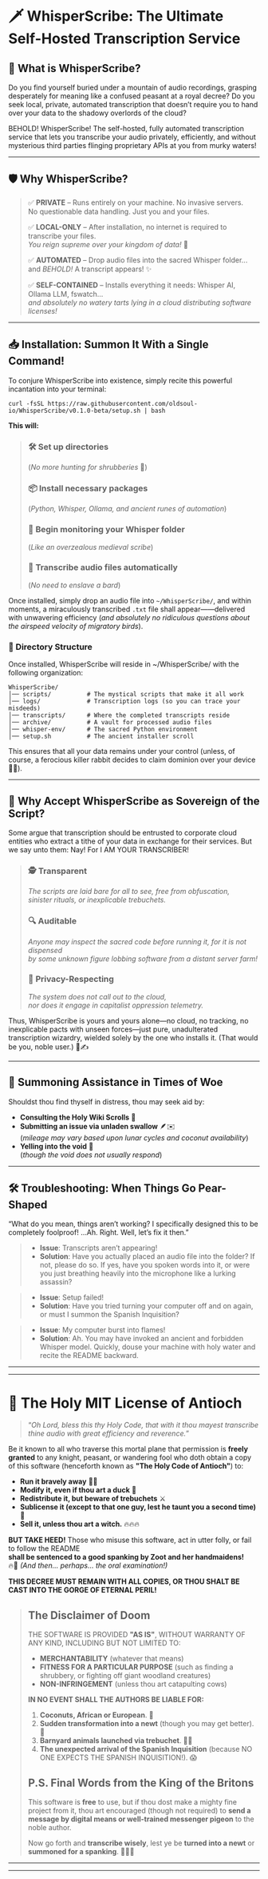 # 🗡️ WhisperScribe: The Ultimate Self-Hosted Transcription Service


## 📜 What is WhisperScribe?

Do you find yourself buried under a mountain of audio recordings, grasping desperately for meaning like a confused peasant at a royal decree? Do you seek local, private, automated transcription that doesn’t require you to hand over your data to the shadowy overlords of the cloud?

BEHOLD! WhisperScribe! The self-hosted, fully automated transcription service that lets you transcribe your audio privately, efficiently, and without mysterious third parties flinging proprietary APIs at you from murky waters!

---

## 🛡️ Why WhisperScribe?

> ✅ **PRIVATE** – Runs entirely on your machine. No invasive servers. </br>
> No questionable data handling. Just you and your files.
> 
> ✅ **LOCAL-ONLY** – After installation, no internet is required to transcribe your files. </br>
> _You reign supreme over your kingdom of data!_ 🏰
> 
> ✅ **AUTOMATED** – Drop audio files into the sacred Whisper folder... </br>
> and _BEHOLD!_ A transcript appears! ✨
> 
> ✅ **SELF-CONTAINED** – Installs everything it needs: Whisper AI, Ollama LLM, fswatch...</br>
> _and absolutely no watery tarts lying in a cloud distributing software licenses!_

---

## 📥 Installation: Summon It With a Single Command!

To conjure WhisperScribe into existence, simply recite this powerful incantation into your terminal:
```
curl -fsSL https://raw.githubusercontent.com/oldsoul-io/WhisperScribe/v0.1.0-beta/setup.sh | bash
```

**This will:** </br>
> ### 🛠 **Set up directories** </br>
> (_No more hunting for shrubberies_ 🌿)
>
> ### 📦 **Install necessary packages** </br>
> (_Python, Whisper, Ollama, and ancient runes of automation_)
> 
> ### 👀 **Begin monitoring your Whisper folder** </br>
> (_Like an overzealous medieval scribe_)
> 
> ### 📜 **Transcribe audio files automatically** </br>
> (_No need to enslave a bard_)
 
Once installed, simply drop an audio file into `~/WhisperScribe/`, and within moments, a miraculously transcribed `.txt` file shall appear——delivered with unwavering efficiency (_and absolutely no ridiculous questions about the airspeed velocity of migratory birds_).


### 📁 Directory Structure
Once installed, WhisperScribe will reside in ~/WhisperScribe/ with the following organization:
```
WhisperScribe/
│── scripts/          # The mystical scripts that make it all work
│── logs/             # Transcription logs (so you can trace your misdeeds)
│── transcripts/      # Where the completed transcripts reside
│── archive/          # A vault for processed audio files
│── whisper-env/      # The sacred Python environment
│── setup.sh          # The ancient installer scroll
```
This ensures that all your data remains under your control (unless, of course, a ferocious killer rabbit decides to claim dominion over your device 🐰🔪).

---

## 🏰 Why Accept WhisperScribe as Sovereign of the Script?

Some argue that transcription should be entrusted to corporate cloud entities who extract a tithe of your data in exchange for their services. But we say unto them:
Nay! For I AM YOUR TRANSCRIBER!

> ### 🕵️ Transparent
> _The scripts are laid bare for all to see, free from obfuscation, </br>sinister rituals, or inexplicable trebuchets._
> ### 🔍 Auditable
> _Anyone may inspect the sacred code before running it, for it is not dispensed </br>by some unknown figure lobbing software from a distant server farm!_
> ### 🤝 Privacy-Respecting
> _The system does not call out to the cloud, </br>nor does it engage in capitalist oppression telemetry._

Thus, WhisperScribe is yours and yours alone—no cloud, no tracking, no inexplicable pacts with unseen forces—just pure, unadulterated transcription wizardry, wielded solely by the one who installs it. (That would be you, noble user.) 🏰✍️

---

## 🧐 Summoning Assistance in Times of Woe
Shouldst thou find thyself in distress, thou may seek aid by:
- **Consulting the Holy Wiki Scrolls** 📜
- **Submitting an issue via unladen swallow** 🪶✉️ </br>(_mileage may vary based upon lunar cycles and coconut availability_)
- **Yelling into the void** 💨 </br>(_though the void does not usually respond_)

---

## 🛠 Troubleshooting: When Things Go Pear-Shaped
“What do you mean, things aren’t working? I specifically designed this to be completely foolproof! …Ah. Right. Well, let’s fix it then.”

> - **Issue**: Transcripts aren’t appearing!
> - **Solution**: Have you actually placed an audio file into the folder? If not, please do so. If yes, have you spoken words into it, or were you just breathing heavily into the microphone like a lurking assassin?

> - **Issue**: Setup failed!
> - **Solution**: Have you tried turning your computer off and on again, or must I summon the Spanish Inquisition?

> - **Issue**: My computer burst into flames!
> - **Solution**: Ah. You may have invoked an ancient and forbidden Whisper model. Quickly, douse your machine with holy water and recite the README backward.

---
---

# 📖 The Holy MIT License of Antioch
> “_Oh Lord, bless this thy Holy Code, that with it thou mayest transcribe thine audio with great efficiency and reverence._”

Be it known to all who traverse this mortal plane that permission is **freely granted** to any knight, peasant, or wandering fool who doth obtain a copy of this software (henceforth known as **"The Holy Code of Antioch"**) to: 
- **Run it bravely away** 🏃💨  
- **Modify it, even if thou art a duck** 🦆  
- **Redistribute it, but beware of trebuchets** ⚔️  
- **Sublicense it (except to that one guy, lest he taunt you a second time)** 👃  
- **Sell it, unless thou art a witch.** 🔥🔥🔥  

**BUT TAKE HEED!** Those who misuse this software, act in utter folly, or fail to follow the README </br>**shall be sentenced to a good spanking by Zoot and her handmaidens!** </br>🔥💃 *(And then... perhaps... the oral examination!)*

**THIS DECREE MUST REMAIN WITH ALL COPIES, OR THOU SHALT BE CAST INTO THE GORGE OF ETERNAL PERIL!**  

> ## **The Disclaimer of Doom**  
> THE SOFTWARE IS PROVIDED **"AS IS"**, WITHOUT WARRANTY OF ANY KIND, INCLUDING BUT NOT LIMITED TO:  
> - **MERCHANTABILITY** (whatever that means)  
> - **FITNESS FOR A PARTICULAR PURPOSE** (such as finding a shrubbery, or fighting off giant woodland creatures)  
> - **NON-INFRINGEMENT** (unless thou art catapulting cows)  
> 
> **IN NO EVENT SHALL THE AUTHORS BE LIABLE FOR:**  
> 1. **Coconuts, African or European**. 🥥  
> 2. **Sudden transformation into a newt** (though you may get better). 🦎  
> 3. **Barnyard animals launched via trebuchet**. 🐄💨  
> 4. **The unexpected arrival of the Spanish Inquisition** (because NO ONE EXPECTS THE SPANISH INQUISITION!). 😱  
> 
> 
> ## **P.S. Final Words from the King of the Britons**
> This software is **free** to use, but if thou dost make a mighty fine project from it, thou art encouraged (though not required) to **send a message by digital means or well-trained messenger pigeon** to the noble author.  
> 
> Now go forth and **transcribe wisely**, lest ye be **turned into a newt** or **summoned for a spanking**. 🏰🔥💃  

---
---

